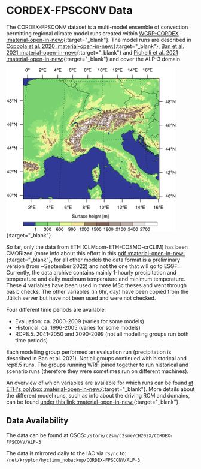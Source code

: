 # CORDEX-FPSCONV Data

The CORDEX-FPSCONV dataset is a multi-model ensemble of convection permitting regional climate model runs created within [WCRP-CORDEX :material-open-in-new:](https://cordex.org/experiment-guidelines/flagship-pilot-studies/endorsed-cordex-flagship-pilote-studies/europe-mediterranean-convective-phenomena-at-high-resolution-over-europe-and-the-mediterranean/){:target="_blank"}.
The model runs are described in [Coppola et al. 2020 :material-open-in-new:](https://link.springer.com/article/10.1007/s00382-018-4521-8){:target="_blank"}, [Ban et al. 2021 :material-open-in-new:](https://link.springer.com/article/10.1007/s00382-021-05708-w){:target="_blank"} and [Pichelli et al. 2021 :material-open-in-new:](https://link.springer.com/article/10.1007/s00382-021-05657-4){:target="_blank"} and cover the ALP-3 domain.

![Image of the extent of the ALP-3 domain](images/ALP-3-crop.png){:target="_blank"}

So far, only the data from ETH (CLMcom-ETH-COSMO-crCLIM) has been CMORized (more info about this effort in this [pdf :material-open-in-new:](https://www.polybox.ethz.ch/index.php/s/cLZG0RkPipah6Uw){:target="_blank"}, for all other models the data format is a preliminary version (from ~September 2022) and not the one that will go to ESGF.
Currently, the data archive contains mainly 1-hourly precipitation and temperature and daily maximum temperature and minimum temperature.
These 4 variables have been used in three MSc theses and went through basic checks. The other variables (in 6hr, day) have been copied from the Jülich server but have not been used and were not checked.

Four different time periods are available:
* Evaluation: ca. 2000-2009 (varies for some models)
* Historical: ca. 1996-2005 (varies for some models)
* RCP8.5: 2041-2050 and 2090-2099 (not all modelling groups run both time periods) 

Each modelling group performed an evaluation run (precipitation is described in Ban et al. 2021).
Not all groups continued with historical and rcp8.5 runs.
The groups running WRF joined together to run historical and scenario runs (therefore they were sometimes run on different machines).

An overview of which variables are available for which runs can be found [at ETH's polybox :material-open-in-new:](https://www.polybox.ethz.ch/index.php/s/hVYniBtoaneP9Lc){:target="_blank"}.
More details about the different model runs, such as info about the driving RCM and domains, can be found [under this link :material-open-in-new:](https://www.polybox.ethz.ch/index.php/s/qDE3YAsFyruyyQw){:target="_blank"}.

## Data Availability
The data can be found at CSCS: `/store/c2sm/c2sme/CH202X/CORDEX-FPSCONV/ALP-3`

The data is mirrored daily to the IAC via `rsync` to: `/net/krypton/hyclimm_nobackup/CORDEX-FPSCONV/ALP-3`
